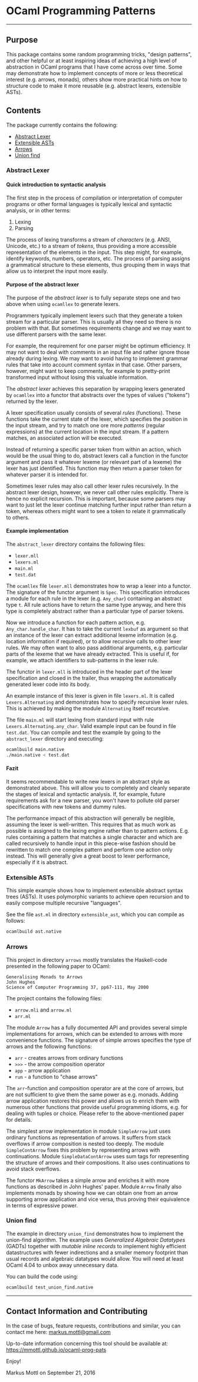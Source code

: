 OCaml Programming Patterns
==========================

---------------------------------------------------------------------------

Purpose
-------

This package contains some random programming tricks, "design patterns",
and other helpful or at least inspiring ideas of achieving a high level of
abstraction in OCaml programs that I have come across over time.  Some may
demonstrate how to implement concepts of more or less theoretical interest
(e.g. arrows, monads), others show more practical hints on how to structure
code to make it more reusable (e.g. abstract lexers, extensible ASTs).

Contents
--------

The package currently contains the following:

  * [Abstract Lexer](#abstract-lexer)
  * [Extensible ASTs](#extensible-asts)
  * [Arrows](#arrows)
  * [Union find](#union-find)

### Abstract Lexer

#### Quick introduction to syntactic analysis

The first step in the process of compilation or interpretation of computer
programs or other formal languages is typically lexical and syntactic analysis,
or in other terms:

  1. Lexing
  2. Parsing

The process of lexing transforms a stream of _characters_ (e.g. ANSI,
Unicode, etc.) to a stream of _tokens_, thus providing a more accessible
representation of the elements in the input.  This step might, for example,
identify keywords, numbers, operators, etc.  The process of parsing assigns
a grammatical structure to these elements, thus grouping them in ways that
allow us to interpret the input more easily.

#### Purpose of the abstract lexer

The purpose of the _abstract lexer_ is to fully separate steps one and two
above when using `ocamllex` to generate lexers.

Programmers typically implement lexers such that they generate a token
stream for a particular parser.  This is usually all they need so there is
no problem with that.  But sometimes requirements change and we may want to
use different parsers with the same lexer.

For example, the requirement for one parser might be optimum efficiency.
It may not want to deal with comments in an input file and rather ignore those
already during lexing.  We may want to avoid having to implement grammar
rules that take into account comment syntax in that case.  Other parsers,
however, might want to keep comments, for example to pretty-print transformed
input without losing this valuable information.

The _abstract lexer_ achieves this separation by wrapping lexers generated by
`ocamllex` into a functor that abstracts over the types of values ("tokens")
returned by the lexer.

A lexer specification usually consists of several _rules_ (functions).
These functions take the current state of the lexer, which specifies the
position in the input stream, and try to match one ore more _patterns_
(regular expressions) at the current location in the input stream.  If a
pattern matches, an associated action will be executed.

Instead of returning a specific parser token from within an action, which
would be the usual thing to do, abstract lexers call a function in the
functor argument and pass it whatever lexeme (or relevant part of a lexeme)
the lexer has just identified.  This function may then return a parser token
for whatever parser it is intended for.

Sometimes lexer rules may also call other lexer rules recursively.  In the
abstract lexer design, however, we never call other rules explicitly.
There is hence no explicit recursion.  This is important, because some
parsers may want to just let the lexer continue matching further input rather
than return a token, whereas others might want to see a token to relate it
grammatically to others.

#### Example implementation

The `abstract_lexer` directory contains the following files:

  * `lexer.mll`
  * `lexers.ml`
  * `main.ml`
  * `test.dat`

The `ocamllex` file `lexer.mll` demonstrates how to wrap a lexer into a
functor.  The signature of the functor argument is `Spec`.  This specification
introduces a module for each rule in the lexer (e.g. `Any_char`) containing
an abstract type `t`.  All rule actions have to return the same type anyway,
and here this type is completely abstract rather than a particular type of
parser tokens.

Now we introduce a function for each pattern action,
e.g. `Any_char.handle_char`.  It has to take the current `lexbuf` as argument
so that an instance of the lexer can extract additional lexeme information
(e.g. location information if required), or to allow recursive calls to
other lexer rules.  We may often want to also pass additional arguments,
e.g. particular parts of the lexeme that we have already extracted.  This is
useful if, for example, we attach identifiers to sub-patterns in the lexer
rule.

The functor in `lexer.mll` is introduced in the header part of the lexer
specification and closed in the trailer, thus wrapping the automatically
generated lexer code into its body.

An example instance of this lexer is given in file `lexers.ml`.  It is called
`Lexers.Alternating` and demonstrates how to specify recursive lexer rules.
This is achieved by making the module `Alternating` itself recursive.

The file `main.ml` will start lexing from standard input with rule
`Lexers.Alternating.any_char`.  Valid example input can be found in
file `test.dat`.  You can compile and test the example by going to the
`abstract_lexer` directory and executing:

```sh
ocamlbuild main.native
./main.native < test.dat
```

#### Fazit

It seems recommendable to write new lexers in an abstract style as demonstrated
above.  This will allow you to completely and cleanly separate the stages
of lexical and syntactic analysis.  If, for example, future requirements
ask for a new parser, you won't have to pollute old parser specifications
with new tokens and dummy rules.

The performance impact of this abstraction will generally be neglible,
assuming the lexer is well-written.  This requires that as much work as
possible is assigned to the lexing engine rather than to pattern actions.
E.g. rules containing a pattern that matches a single character and which
are called recursively to handle input in this piece-wise fashion should be
rewritten to match one complex pattern and perform one action only instead.
This will generally give a great boost to lexer performance, especially if
it is abstract.

### Extensible ASTs

This simple example shows how to implement extensible abstract syntax trees
(ASTs).  It uses polymorphic variants to achieve open recursion and to easily
compose multiple recursive "languages".

See the file `ast.ml` in directory `extensible_ast`, which you can compile
as follows:

```sh
ocamlbuild ast.native
```

### Arrows

This project in directory `arrows` mostly translates the Haskell-code
presented in the following paper to OCaml:

    Generalising Monads to Arrows
    John Hughes
    Science of Computer Programming 37, pp67-111, May 2000

The project contains the following files:

  * `arrow.mli` and `arrow.ml`
  * `arr.ml`

The module `Arrow` has a fully documented API and provides several simple
implementations for arrows, which can be extended to arrows with more
convenience functions.  The signature of simple arrows specifies the type
of arrows and the following functions:

  * `arr` - creates arrows from ordinary functions
  * `>>>` - the arrow composition operator
  * `app` - arrow application
  * `run` - a function to "chase arrows"

The `arr`-function and composition operator are at the core of arrows, but
are not sufficient to give them the same power as e.g. monads.  Adding arrow
application restores this power and allows us to enrich them with numerous
other functions that provide useful programming idioms, e.g. for dealing
with tuples or choice.  Please refer to the above-mentioned paper for details.

The simplest arrow implementation in module `SimpleArrow` just uses ordinary
functions as representation of arrows.  It suffers from stack overflows
if arrow composition is nested too deeply.  The module `SimpleContArrow`
fixes this problem by representing arrows with continuations.  Module
`SimpleDataContArrow` uses sum tags for representing the structure of arrows
and their compositions.  It also uses continuations to avoid stack overflows.

The functor `MkArrow` takes a simple arrow and enriches it with more
functions as described in John Hughes' paper.  Module `Arrow` finally also
implements monads by showing how we can obtain one from an arrow supporting
arrow application and vice versa, thus proving their equivalence in terms
of expressive power.

### Union find

The example in directory `union_find` demonstrates how to implement the
union-find algorithm.  The example uses _Generalized Algebraic Datatypes_
(GADTs) together with _mutable inline records_ to implement highly efficient
datastructures with fewer indirections and a smaller memory footprint than
usual records and algebraic datatypes would allow.  You will need at least
OCaml 4.04 to unbox away unnecessary data.

You can build the code using:

```sh
ocamlbuild test_union_find.native
```

---------------------------------------------------------------------------

Contact Information and Contributing
------------------------------------

In the case of bugs, feature requests, contributions and similar, you can
contact me here: <markus.mottl@gmail.com>

Up-to-date information concerning this tool should be available at:
<https://mmottl.github.io/ocaml-prog-pats>

Enjoy!

Markus Mottl on September 21, 2016
